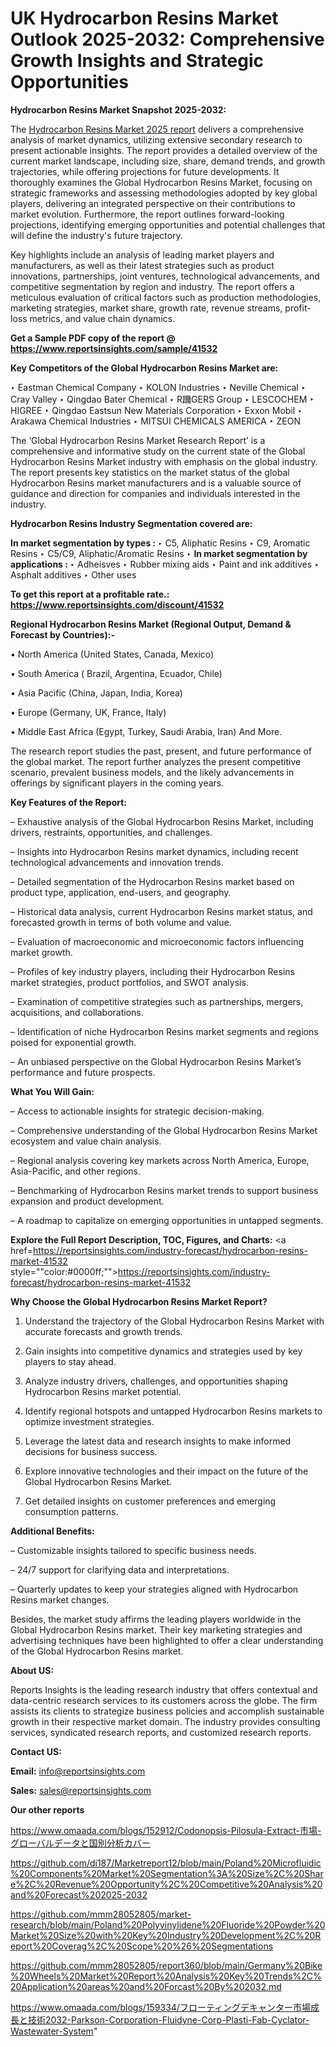 # UK Hydrocarbon Resins Market Outlook 2025-2032: Comprehensive Growth Insights and Strategic Opportunities

<strong>Hydrocarbon Resins Market Snapshot 2025-2032:</strong>

The <a href=https://www.reportsinsights.com/sample/41532>Hydrocarbon Resins Market 2025 report</a> delivers a comprehensive analysis of market dynamics, utilizing extensive secondary research to present actionable insights. The report provides a detailed overview of the current market landscape, including size, share, demand trends, and growth trajectories, while offering projections for future developments. It thoroughly examines the Global Hydrocarbon Resins Market, focusing on strategic frameworks and assessing methodologies adopted by key global players, delivering an integrated perspective on their contributions to market evolution. Furthermore, the report outlines forward-looking projections, identifying emerging opportunities and potential challenges that will define the industry's future trajectory.

Key highlights include an analysis of leading market players and manufacturers, as well as their latest strategies such as product innovations, partnerships, joint ventures, technological advancements, and competitive segmentation by region and industry. The report offers a meticulous evaluation of critical factors such as production methodologies, marketing strategies, market share, growth rate, revenue streams, profit-loss metrics, and value chain dynamics.

<strong>Get a Sample PDF copy of the report @ <a href=https://www.reportsinsights.com/sample/41532 style=color:#0000ff;>https://www.reportsinsights.com/sample/41532</a></strong>

<strong>Key Competitors of the Global Hydrocarbon Resins Market are:</strong>

‣ Eastman Chemical Company
‣ KOLON Industries
‣ Neville Chemical
‣ Cray Valley
‣ Qingdao Bater Chemical
‣ R躎GERS Group
‣ LESCOCHEM
‣ HIGREE
‣ Qingdao Eastsun New Materials Corporation
‣ Exxon Mobil
‣ Arakawa Chemical Industries
‣ MITSUI CHEMICALS AMERICA
‣ ZEON

The ‘Global Hydrocarbon Resins Market Research Report’ is a comprehensive and informative study on the current state of the Global Hydrocarbon Resins Market industry with emphasis on the global industry. The report presents key statistics on the market status of the global Hydrocarbon Resins market manufacturers and is a valuable source of guidance and direction for companies and individuals interested in the industry.

<strong>Hydrocarbon Resins Industry Segmentation covered are:</strong>

<strong>In market segmentation by types : </strong>
‣ C5, Aliphatic Resins
‣ C9, Aromatic Resins
‣ C5/C9, Aliphatic/Aromatic Resins
‣ 
<strong>In market segmentation by applications : </strong>
‣ Adheisves
‣ Rubber mixing aids
‣ Paint and ink additives
‣ Asphalt additives
‣ Other uses

<strong>To get this report at a profitable rate.: <a href=https://www.reportsinsights.com/discount/41532 style=color:#0000ff;>https://www.reportsinsights.com/discount/41532</a></strong>

<strong>Regional Hydrocarbon Resins Market (Regional Output, Demand &amp; Forecast by Countries):-</strong>

• North America (United States, Canada, Mexico)

• South America ( Brazil, Argentina, Ecuador, Chile)

• Asia Pacific (China, Japan, India, Korea)

• Europe (Germany, UK, France, Italy)

• Middle East Africa (Egypt, Turkey, Saudi Arabia, Iran) And More.

The research report studies the past, present, and future performance of the global market. The report further analyzes the present competitive scenario, prevalent business models, and the likely advancements in offerings by significant players in the coming years.

<strong>Key Features of the Report:</strong>

– Exhaustive analysis of the Global Hydrocarbon Resins Market, including drivers, restraints, opportunities, and challenges.

– Insights into Hydrocarbon Resins market dynamics, including recent technological advancements and innovation trends.

– Detailed segmentation of the Hydrocarbon Resins market based on product type, application, end-users, and geography.

– Historical data analysis, current Hydrocarbon Resins market status, and forecasted growth in terms of both volume and value.

– Evaluation of macroeconomic and microeconomic factors influencing market growth.

– Profiles of key industry players, including their Hydrocarbon Resins market strategies, product portfolios, and SWOT analysis.

– Examination of competitive strategies such as partnerships, mergers, acquisitions, and collaborations.

– Identification of niche Hydrocarbon Resins market segments and regions poised for exponential growth.

– An unbiased perspective on the Global Hydrocarbon Resins Market’s performance and future prospects.

<strong>What You Will Gain:</strong>

– Access to actionable insights for strategic decision-making.

– Comprehensive understanding of the Global Hydrocarbon Resins Market ecosystem and value chain analysis.

– Regional analysis covering key markets across North America, Europe, Asia-Pacific, and other regions.

– Benchmarking of Hydrocarbon Resins market trends to support business expansion and product development.

– A roadmap to capitalize on emerging opportunities in untapped segments.

<strong>Explore the Full Report Description, TOC, Figures, and Charts:</strong>
<a href=https://reportsinsights.com/industry-forecast/hydrocarbon-resins-market-41532 style=""color:#0000ff;"">https://reportsinsights.com/industry-forecast/hydrocarbon-resins-market-41532</a>

<strong>Why Choose the Global Hydrocarbon Resins Market Report?</strong>

1. Understand the trajectory of the Global Hydrocarbon Resins Market with accurate forecasts and growth trends.

2. Gain insights into competitive dynamics and strategies used by key players to stay ahead.

3. Analyze industry drivers, challenges, and opportunities shaping Hydrocarbon Resins market potential.

4. Identify regional hotspots and untapped Hydrocarbon Resins markets to optimize investment strategies.

5. Leverage the latest data and research insights to make informed decisions for business success.

6. Explore innovative technologies and their impact on the future of the Global Hydrocarbon Resins Market.

7. Get detailed insights on customer preferences and emerging consumption patterns.

<strong>Additional Benefits:</strong>

– Customizable insights tailored to specific business needs.

– 24/7 support for clarifying data and interpretations.

– Quarterly updates to keep your strategies aligned with Hydrocarbon Resins market changes.

Besides, the market study affirms the leading players worldwide in the Global Hydrocarbon Resins market. Their key marketing strategies and advertising techniques have been highlighted to offer a clear understanding of the Global Hydrocarbon Resins market.

<strong><strong>About US</strong>:</strong>

Reports Insights is the leading research industry that offers contextual and data-centric research services to its customers across the globe. The firm assists its clients to strategize business policies and accomplish sustainable growth in their respective market domain. The industry provides consulting services, syndicated research reports, and customized research reports.

<strong>Contact US:</strong>

<p class=><b>Email:</b> <a href=mailto:info@reportsinsights.com>info@reportsinsights.com</a></p>
<p class=><b>Sales:</b> <a href=mailto:sales@reportsinsights.com>sales@reportsinsights.com</a></p>

<strong>Our other reports</strong>

<a href=https://www.omaada.com/blogs/152912/Codonopsis-Pilosula-Extract-市場-グローバルデータと国別分析カバー>https://www.omaada.com/blogs/152912/Codonopsis-Pilosula-Extract-市場-グローバルデータと国別分析カバー</a>

<a href=https://github.com/di187/Marketreport12/blob/main/Poland%20Microfluidic%20Components%20Market%20Segmentation%3A%20Size%2C%20Share%2C%20Revenue%20Opportunity%2C%20Competitive%20Analysis%20and%20Forecast%202025-2032>https://github.com/di187/Marketreport12/blob/main/Poland%20Microfluidic%20Components%20Market%20Segmentation%3A%20Size%2C%20Share%2C%20Revenue%20Opportunity%2C%20Competitive%20Analysis%20and%20Forecast%202025-2032</a>

<a href=https://github.com/mmm28052805/market-research/blob/main/Poland%20Polyvinylidene%20Fluoride%20Powder%20Market%20Size%20with%20Key%20Industry%20Development%2C%20Report%20Coverag%2C%20Scope%20%26%20Segmentations>https://github.com/mmm28052805/market-research/blob/main/Poland%20Polyvinylidene%20Fluoride%20Powder%20Market%20Size%20with%20Key%20Industry%20Development%2C%20Report%20Coverag%2C%20Scope%20%26%20Segmentations</a>

<a href=https://github.com/mmm28052805/report360/blob/main/Germany%20Bike%20Wheels%20Market%20Report%20Analysis%20Key%20Trends%2C%20Application%20areas%20and%20Forcast%20By%202032.md>https://github.com/mmm28052805/report360/blob/main/Germany%20Bike%20Wheels%20Market%20Report%20Analysis%20Key%20Trends%2C%20Application%20areas%20and%20Forcast%20By%202032.md</a>

<a href=https://www.omaada.com/blogs/159334/フローティングデキャンター市場成長と技術2032-Parkson-Corporation-Fluidyne-Corp-Plasti-Fab-Cyclator-Wastewater-System>https://www.omaada.com/blogs/159334/フローティングデキャンター市場成長と技術2032-Parkson-Corporation-Fluidyne-Corp-Plasti-Fab-Cyclator-Wastewater-System</a>"
